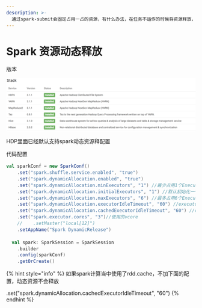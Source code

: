```yaml
---
description: >-
  通过spark-submit会固定占用一占的资源，有什么办法，在任务不运作的时候将资源释放，让其它任务使用呢，yarn新版本默认已经支持了，这里使用的是HDP演示。
---
```


# Spark 资源动态释放

版本

![](../../../.gitbook/assets/image%20%288%29.png)

HDP里面已经默认支持spark动态资源释配置

代码配置

```scala
val sparkConf = new SparkConf()
    .set("spark.shuffle.service.enabled", "true")
    .set("spark.dynamicAllocation.enabled", "true")
    .set("spark.dynamicAllocation.minExecutors", "1") //最少占用1个Executor
    .set("spark.dynamicAllocation.initialExecutors", "1") //默认初始化一个Executor
    .set("spark.dynamicAllocation.maxExecutors", "6") //最多占用6个Executor
    .set("spark.dynamicAllocation.executorIdleTimeout", "60") //executor闲置时间
    .set("spark.dynamicAllocation.cachedExecutorIdleTimeout", "60") //cache闲置时间
    .set("spark.executor.cores", "3")//使用的vcore
    //    .setMaster("local[12]")
    .setAppName("Spark DynamicRelease")

  val spark: SparkSession = SparkSession
    .builder
    .config(sparkConf)
    .getOrCreate()
```

{% hint style="info" %}
如果spark计算当中使用了rdd.cache，不加下面的配置，动态资源不会释放

.set\("spark.dynamicAllocation.cachedExecutorIdleTimeout", "60"\)
{% endhint %}



